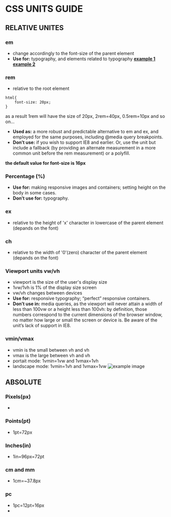 # **CSS UNITS GUIDE**

## **RELATIVE UNITES**

### **em**

* change accordingly to the font-size of the parent element
* **Use for:** typography, and elements related to typography
**[example 1](https://codepen.io/dixita0607/pen/QQNomG)**
**[example 2](https://codepen.io/dixita0607/pen/LQNoOL)**

### **rem**

* relative to the root element 
```
html{
    font-size: 20px;
}
```
as a result 1rem will have the size of 20px, 2rem=40px, 0.5rem=10px and so on...

* **Used as:** a more robust and predictable alternative to em and ex, and employed for the same purposes, including @media query breakpoints.
* **Don’t use:** if you wish to support IE8 and earlier. Or, use the unit but include a fallback (by providing an alternate measurement in a more common unit before the rem measurement) or a polyfill.

**the default value for font-size is 16px**

### **Percentage (%)**
* **Use for:** making responsive images and containers; setting height on the body in some cases.
* **Don’t use for:** typography.
### **ex**
* relative to the height of 'x' character in lowercase of the parent element (depands on the font)
### **ch**
* relative to the width of '0'(zero) character of the parent element (depands on the font)

### **Viewport units vw/vh**
* viewport is the size of the user's display size
* 1vw/1vh is 1% of the display size screen
* vw/vh changes between devices
* **Use for:** responsive typography; “perfect” responsive containers.
* **Don’t use in:** media queries, as the viewport will never attain a width of less than 100vw or a height less than 100vh: by definition, those numbers correspond to the current dimensions of the browser window, no matter how large or small the screen or device is. Be aware of the unit’s lack of support in IE8.

### **vmin/vmax**
* vmin is the small between vh and vh
* vmax is the large between vh and vh
* portait mode: 1vmin=1vw and 1vmax=1vh
* landscape mode: 1vmin=1vh and 1vmax=1vw
![example image](https://weeblytutorials.com/wp-content/uploads/2017/04/Weebly-blogs-example.png)

## **ABSOLUTE**

### **Pixels(px)**
* 
### **Points(pt)**
* 1pt=72px
### **Inches(in)**
* 1in=96px=72pt
### **cm and mm**
* 1cm=~37.8px
### **pc**
* 1pc=12pt=16px
* 

